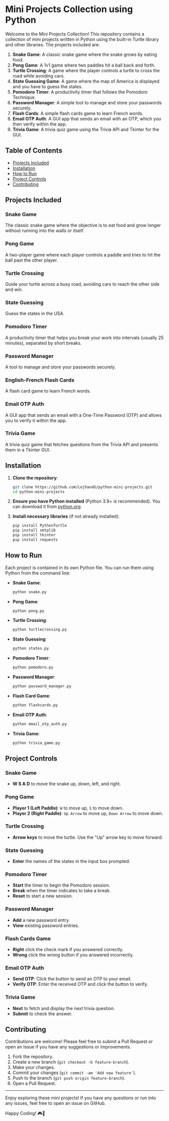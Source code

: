 # Mini Projects Collection using Python

Welcome to the Mini Projects Collection! This repository contains a collection of mini projects written in Python using the built-in Turtle library and other libraries. The projects included are:

1. **Snake Game**: A classic snake game where the snake grows by eating food.
2. **Pong Game**: A 1v1 game where two paddles hit a ball back and forth.
3. **Turtle Crossing**: A game where the player controls a turtle to cross the road while avoiding cars.
4. **State Guessing Game**: A game where the map of America is displayed and you have to guess the states.
5. **Pomodoro Timer**: A productivity timer that follows the Pomodoro Technique.
6. **Password Manager**: A simple tool to manage and store your passwords securely.
7. **Flash Cards**: A simple flash cards game to learn French words.
8. **Email OTP Auth**: A GUI app that sends an email with an OTP, which you then verify within the app.
9. **Trivia Game**: A trivia quiz game using the Trivia API and Tkinter for the GUI.

## Table of Contents
- [Projects Included](#projects-included)
- [Installation](#installation)
- [How to Run](#how-to-run)
- [Project Controls](#project-controls)
- [Contributing](#contributing)

## Projects Included

### Snake Game
The classic snake game where the objective is to eat food and grow longer without running into the walls or itself.

### Pong Game
A two-player game where each player controls a paddle and tries to hit the ball past the other player.

### Turtle Crossing
Guide your turtle across a busy road, avoiding cars to reach the other side and win.

### State Guessing
Guess the states in the USA.

### Pomodoro Timer
A productivity timer that helps you break your work into intervals (usually 25 minutes), separated by short breaks.

### Password Manager
A tool to manage and store your passwords securely.

### English-French Flash Cards
A flash card game to learn French words.

### Email OTP Auth
A GUI app that sends an email with a One-Time Password (OTP) and allows you to verify it within the app.

### Trivia Game
A trivia quiz game that fetches questions from the Trivia API and presents them in a Tkinter GUI.

## Installation

1. **Clone the repository**:
    ```sh
    git clone https://github.com/LejhandG/python-mini-projects.git
    cd python-mini-projects
    ```

2. **Ensure you have Python installed** (Python 3.9+ is recommended). You can download it from [python.org](https://www.python.org/).

3. **Install necessary libraries** (if not already installed):
    ```sh
    pip install PythonTurtle
    pip install smtplib
    pip install tkinter
    pip install requests
    ```

## How to Run

Each project is contained in its own Python file. You can run them using Python from the command line:

- **Snake Game**:
    ```sh
    python snake.py
    ```

- **Pong Game**:
    ```sh
    python pong.py
    ```

- **Turtle Crossing**:
    ```sh
    python turtlecrossing.py
    ```

- **State Guessing**:
    ```sh
    python states.py
    ```

- **Pomodoro Timer**:
    ```sh
    python pomodoro.py
    ```

- **Password Manager**:
    ```sh
    python password_manager.py
    ```

- **Flash Card Game**:
    ```sh
    python flashcards.py
    ```

- **Email OTP Auth**:
    ```sh
    python email_otp_auth.py
    ```

- **Trivia Game**:
    ```sh
    python trivia_game.py
    ```

## Project Controls

### Snake Game
- **W S A D** to move the snake up, down, left, and right.

### Pong Game
- **Player 1 (Left Paddle)**: `W` to move up, `S` to move down.
- **Player 2 (Right Paddle)**: `Up Arrow` to move up, `Down Arrow` to move down.

### Turtle Crossing
- **Arrow keys** to move the turtle. Use the "Up" arrow key to move forward.

### State Guessing
- **Enter** the names of the states in the input box prompted.

### Pomodoro Timer
- **Start** the timer to begin the Pomodoro session.
- **Break** when the timer indicates to take a break.
- **Reset** to start a new session.

### Password Manager
- **Add** a new password entry.
- **View** existing password entries.

### Flash Cards Game
- **Right** click the check mark if you answered correctly.
- **Wrong** click the wrong button if you answered incorrectly.

### Email OTP Auth
- **Send OTP**: Click the button to send an OTP to your email.
- **Verify OTP**: Enter the received OTP and click the button to verify.

### Trivia Game
- **Next** to fetch and display the next trivia question.
- **Submit** to check the answer.

## Contributing

Contributions are welcome! Please feel free to submit a Pull Request or open an Issue if you have any suggestions or improvements.

1. Fork the repository.
2. Create a new branch (`git checkout -b feature-branch`).
3. Make your changes.
4. Commit your changes (`git commit -am 'Add new feature'`).
5. Push to the branch (`git push origin feature-branch`).
6. Open a Pull Request.

---

Enjoy exploring these mini projects! If you have any questions or run into any issues, feel free to open an issue on GitHub.

Happy Coding! 🎮🐢
